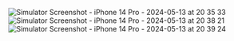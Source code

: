 ![Simulator Screenshot - iPhone 14 Pro - 2024-05-13 at 20 35 33](https://github.com/FushiDaniel/BMICalculator/assets/169626532/4d5cf65d-74db-4b5b-819d-fb699d1bbd99)
![Simulator Screenshot - iPhone 14 Pro - 2024-05-13 at 20 38 21](https://github.com/FushiDaniel/BMICalculator/assets/169626532/2aed1db4-4b5a-4e94-84be-15b8d642f3e2)
![Simulator Screenshot - iPhone 14 Pro - 2024-05-13 at 20 39 24](https://github.com/FushiDaniel/BMICalculator/assets/169626532/7aee6514-cd27-484d-8e10-c6bcc5a48064)
